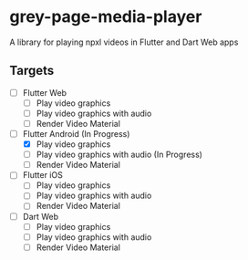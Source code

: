 # grey-page-media-player

A library for playing npxl videos in Flutter and Dart Web apps

## Targets

- [ ] Flutter Web
  - [ ] Play video graphics
  - [ ] Play video graphics with audio
  - [ ] Render Video Material
- [ ] Flutter Android (In Progress)
  - [x] Play video graphics
  - [ ] Play video graphics with audio (In Progress)
  - [ ] Render Video Material
- [ ] Flutter iOS
  - [ ] Play video graphics
  - [ ] Play video graphics with audio
  - [ ] Render Video Material
- [ ] Dart Web
  - [ ] Play video graphics
  - [ ] Play video graphics with audio
  - [ ] Render Video Material
